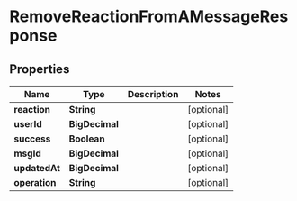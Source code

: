 

# RemoveReactionFromAMessageResponse


## Properties

Name | Type | Description | Notes
------------ | ------------- | ------------- | -------------
**reaction** | **String** |  |  [optional]
**userId** | **BigDecimal** |  |  [optional]
**success** | **Boolean** |  |  [optional]
**msgId** | **BigDecimal** |  |  [optional]
**updatedAt** | **BigDecimal** |  |  [optional]
**operation** | **String** |  |  [optional]



